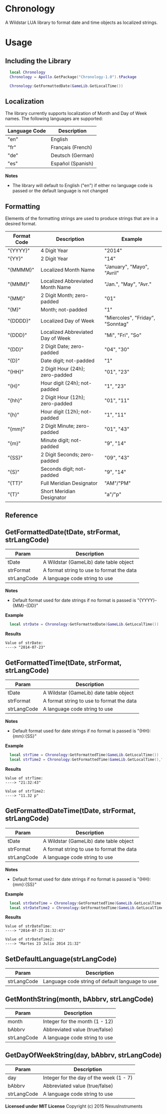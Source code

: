 Chronology
==========
A Wildstar LUA library to format date and time objects as localized strings.

Usage
=====
## Including the Library
```lua
  local Chronology
  Chronology = Apollo.GetPackage("Chronology-1.0").tPackage

  Chronology:GetFormattedDate(GameLib.GetLocalTime())
```

## Localization
The library currently supports localization of Month and Day of Week names. The following languages are supported:

| Language Code | Description |
| ------------- | ----------- |
| "en" | English |
| "fr" | Français (French) |
| "de" | Deutsch (German) |
| "es" | Español (Spanish) |

**Notes**
* The library will default to English ("en") if either no language code is passed or the default language is not changed

## Formatting
Elements of the formatting strings are used to produce strings that are in a desired format.

| Format Code | Description | Example |
| ----------- | ----------- | ------- |
| "{YYYY}" | 4 Digit Year | "2014" |
| "{YY}" | 2 Digit Year | "14" |
| "{MMMM}" | Localized Month Name | "January", "Mayo", "Avril" |
| "{MMM}" | Localized Abbreviated Month Name | "Jan.", "May", "Avr." |
| "{MM}" | 2 Digit Month; zero-padded | "01" |
| "{M}" | Month; not-padded | "1" |
| "{DDDD}" | Localized Day of Week | "Miercoles", "Friday", "Sonntag" |
| "{DDD}" | Localized Abbreviated Day of Week | "Mi", "Fri", "So" |
| "{DD}" | 2 Digit Date; zero-padded | "04", "30" |
| "{D}" | Date digit; not-padded | "1" |
| "{HH}" | 2 Digit Hour (24h); zero-padded | "01", "23" |
| "{H}" | Hour digit (24h); not-padded | "1", "23" |
| "{hh}" | 2 Digit Hour (12h); zero-padded | "01", "11" |
| "{h}" |  Hour digit (12h); not-padded | "1", "11" |
| "{mm}" | 2 Digit Minute; zero-padded | "01", "43" |
| "{m}" | Minute digit; not-padded | "9", "14" |
| "{SS}" | 2 Digit Seconds; zero-padded | "09", "43" |
| "{S}" | Seconds digit; not-padded | "9", "14" |
| "{TT}" | Full Meridian Designator | "AM"/"PM" |
| "{T}" | Short Meridian Designator | "a"/"p" |


Reference
---------
## GetFormattedDate(tDate, strFormat, strLangCode)
| Param | Description |
| ----- | ----------- |
| tDate | A Wildstar (GameLib) date table object |
| strFormat | A format string to use to format the data |
| strLangCode | A language code string to use |

**Notes**
* Default format used for date strings if no format is passed is "{YYYY}-{MM}-{DD}"

**Example**
```lua
  local strDate = Chronology:GetFormattedDate(GameLib.GetLocalTime())
```
**Results**
```
Value of strDate:
----> "2014-07-23"
```

## GetFormattedTime(tDate, strFormat, strLangCode)
| Param | Description |
| ----- | ----------- |
| tDate | A Wildstar (GameLib) date table object |
| strFormat | A format string to use to format the data |
| strLangCode | A language code string to use |

**Notes**
* Default format used for date strings if no format is passed is "{HH}:{mm}:{SS}"

**Example**
```lua
  local strTime = Chronology:GetFormattedTime(GameLib.GetLocalTime())
  local strTime2 = Chronology:GetFormattedTime(GameLib.GetLocalTime(),"{hh}.{mm} {T}")
```
**Results**
```
Value of strTime:
----> "21:32:43"

Value of strTime2:
----> "11.32 p"
```

## GetFormattedDateTime(tDate, strFormat, strLangCode)
| Param | Description |
| ----- | ----------- |
| tDate | A Wildstar (GameLib) date table object |
| strFormat | A format string to use to format the data |
| strLangCode | A language code string to use |

**Notes**
* Default format used for date strings if no format is passed is "{HH}:{mm}:{SS}"

**Example**
```lua
  local strDateTime = Chronology:GetFormattedTime(GameLib.GetLocalTime())
  local strDateTime2 = Chronology:GetFormattedTime(GameLib.GetLocalTime(),"{DDDD} {D} {MMMM} {YYYY} {HH}:{mm}", "es")
```
**Results**
```
Value of strDateTime:
----> "2014-07-23 21:32:43"

Value of strDateTime2:
----> "Martes 23 Julio 2014 21:32"
```
## SetDefaultLanguage(strLangCode)
| Param | Description |
| ----- | ----------- |
| strLangCode | Language code string of default language to use |

## GetMonthString(month, bAbbrv, strLangCode)
| Param | Description |
| ----- | ----------- |
| month | Integer for the month (1 - 12) |
| bAbbrv | Abbreviated value (true/false) |
| strLangCode | A language code string to use |

## GetDayOfWeekString(day, bAbbrv, strLangCode)
| Param | Description |
| ----- | ----------- |
| day | Integer for the day of the week (1 - 7) |
| bAbbrv | Abbreviated value (true/false) |
| strLangCode | A language code string to use |

**Licensed under MIT License**
Copyright (c) 2015 NexusInstruments
